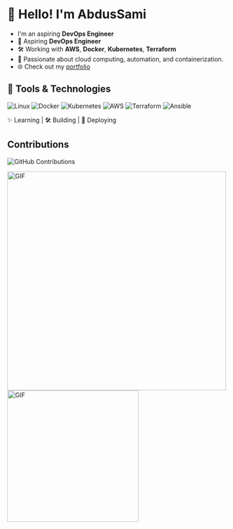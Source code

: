 
# 👋 Hello! I'm AbdusSami
- I'm an aspiring **DevOps Engineer** 
- 🌱 Aspiring **DevOps Engineer**
- 🛠️ Working with **AWS**, **Docker**, **Kubernetes**, **Terraform**
- 🔭 Passionate about cloud computing, automation, and containerization.
- 🌐 Check out my [portfolio](https://your-portfolio-link.com)

## 🚀 Tools & Technologies
![Linux](https://img.shields.io/badge/Linux-FCC624?style=for-the-badge&logo=linux&logoColor=black)
![Docker](https://img.shields.io/badge/Docker-2496ED?style=for-the-badge&logo=docker&logoColor=white)
![Kubernetes](https://img.shields.io/badge/Kubernetes-326CE5?style=for-the-badge&logo=kubernetes&logoColor=white)
![AWS](https://img.shields.io/badge/AWS-232F3E?style=for-the-badge&logo=amazon-aws&logoColor=white)
![Terraform](https://img.shields.io/badge/Terraform-623CE4?style=for-the-badge&logo=terraform&logoColor=white)
![Ansible](https://img.shields.io/badge/Ansible-EE0000?style=for-the-badge&logo=ansible&logoColor=white)

✨ Learning | 🛠️ Building | 🚀 Deploying

## Contributions
![GitHub Contributions](https://github-readme-streak-stats.herokuapp.com/?user=<iamSamii>&theme=radical)

<img align="left" alt="GIF" src="https://media.giphy.com/media/13HgwGsXF0aiGY/giphy.gif" width="500"/>

<img align="left" alt="GIF" src="https://i.giphy.com/media/v1.Y2lkPTc5MGI3NjExZHYzcTk0bDFwaXl0cGJrbnBqZzEweTNleDV4Zm1rOWF5YTN3bHl4eCZlcD12MV9pbnRlcm5hbF9naWZfYnlfaWQmY3Q9Zw/5ntdy5Ban1dIY/giphy.gif" width="300"/>





